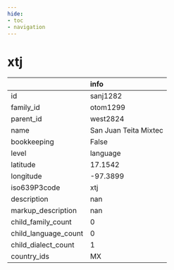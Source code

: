 ```yaml
---
hide:
- toc
- navigation
---
```

# xtj
|                      | info                  |
|:---------------------|:----------------------|
| id                   | sanj1282              |
| family_id            | otom1299              |
| parent_id            | west2824              |
| name                 | San Juan Teita Mixtec |
| bookkeeping          | False                 |
| level                | language              |
| latitude             | 17.1542               |
| longitude            | -97.3899              |
| iso639P3code         | xtj                   |
| description          | nan                   |
| markup_description   | nan                   |
| child_family_count   | 0                     |
| child_language_count | 0                     |
| child_dialect_count  | 1                     |
| country_ids          | MX                    |
